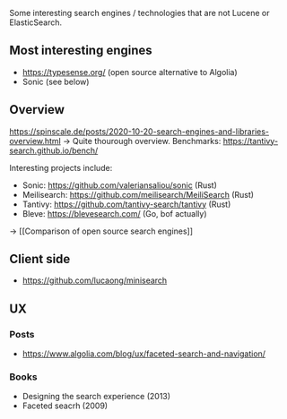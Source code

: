 Some interesting search engines / technologies that are not Lucene or ElasticSearch.

## Most interesting engines

- https://typesense.org/ (open source alternative to Algolia)
- Sonic (see below)

## Overview

https://spinscale.de/posts/2020-10-20-search-engines-and-libraries-overview.html -> Quite thourough overview.
Benchmarks: https://tantivy-search.github.io/bench/

Interesting projects include:

- Sonic: https://github.com/valeriansaliou/sonic (Rust)
- Meilisearch: https://github.com/meilisearch/MeiliSearch (Rust)
- Tantivy: https://github.com/tantivy-search/tantivy (Rust)
- Bleve: https://blevesearch.com/ (Go, bof actually)

→ [[Comparison of open source search engines]]

## Client side

- https://github.com/lucaong/minisearch

## UX

### Posts

- https://www.algolia.com/blog/ux/faceted-search-and-navigation/

### Books

- Designing the search experience (2013)
- Faceted seacrh (2009)